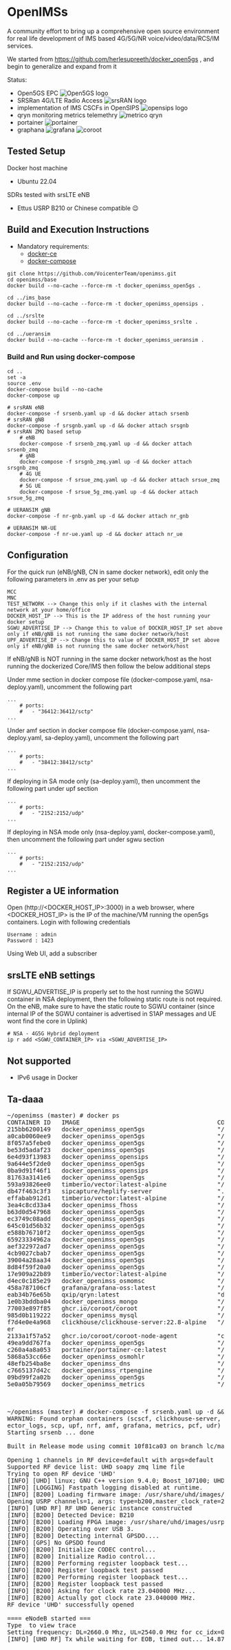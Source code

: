 # OpenIMSs 
A community effort to bring up a comprehensive open source environment for real life development of IMS based 4G/5G/NR voice/video/data/RCS/IM services.

We started from https://github.com/herlesupreeth/docker_open5gs , and begin to generalize and expand from it

Status:
- Open5GS EPC ![Open5GS logo](https://open5gs.org/assets/img/open5gs-logo.png)
- SRSRan 4G/LTE Radio Access ![srsRAN logo](~@source/img/srsran-logo.jpg)
- implementation of IMS CSCFs in OpenSIPS ![opensips logo](~@source/img/OpenSIPS-logo.png)
- qryn monitoring metrics telemethry ![metrico qryn](~@source/img/metrico-logo.png)
- portainer ![portainer](~@source/img/portainer-logo.png)
- graphana ![grafana](~@source/img/Grafana-logo.png)
  ![coroot](~@source/img/coroot-monitoring.gif)

## Tested Setup

Docker host machine

- Ubuntu 22.04

SDRs tested with srsLTE eNB

- Ettus USRP B210 or Chinese compatible 😉

## Build and Execution Instructions

* Mandatory requirements:
	* [docker-ce](https://docs.docker.com/install/linux/docker-ce/ubuntu)
	* [docker-compose](https://docs.docker.com/compose)




```
git clone https://github.com/VoicenterTeam/openimss.git
cd openimss/base
docker build --no-cache --force-rm -t docker_openimss_open5gs .

cd ../ims_base
docker build --no-cache --force-rm -t docker_openimss_opensips .

cd ../srslte
docker build --no-cache --force-rm -t docker_openimss_srslte .

cd ../ueransim
docker build --no-cache --force-rm -t docker_openimss_ueransim .
```

### Build and Run using docker-compose

```
cd ..
set -a
source .env
docker-compose build --no-cache
docker-compose up

# srsRAN eNB
docker-compose -f srsenb.yaml up -d && docker attach srsenb
# srsRAN gNB
docker-compose -f srsgnb.yaml up -d && docker attach srsgnb
# srsRAN ZMQ based setup
    # eNB
    docker-compose -f srsenb_zmq.yaml up -d && docker attach srsenb_zmq
    # gNB
    docker-compose -f srsgnb_zmq.yaml up -d && docker attach srsgnb_zmq
    # 4G UE
    docker-compose -f srsue_zmq.yaml up -d && docker attach srsue_zmq
    # 5G UE
    docker-compose -f srsue_5g_zmq.yaml up -d && docker attach srsue_5g_zmq

# UERANSIM gNB
docker-compose -f nr-gnb.yaml up -d && docker attach nr_gnb

# UERANSIM NR-UE
docker-compose -f nr-ue.yaml up -d && docker attach nr_ue
```

## Configuration

For the quick run (eNB/gNB, CN in same docker network), edit only the following parameters in .env as per your setup

```
MCC
MNC
TEST_NETWORK --> Change this only if it clashes with the internal network at your home/office
DOCKER_HOST_IP --> This is the IP address of the host running your docker setup
SGWU_ADVERTISE_IP --> Change this to value of DOCKER_HOST_IP set above only if eNB/gNB is not running the same docker network/host
UPF_ADVERTISE_IP --> Change this to value of DOCKER_HOST_IP set above only if eNB/gNB is not running the same docker network/host
```

If eNB/gNB is NOT running in the same docker network/host as the host running the dockerized Core/IMS then follow the below additional steps

Under mme section in docker compose file (docker-compose.yaml, nsa-deploy.yaml), uncomment the following part
```
...
    # ports:
    #   - "36412:36412/sctp"
...
```

Under amf section in docker compose file (docker-compose.yaml, nsa-deploy.yaml, sa-deploy.yaml), uncomment the following part
```
...
    # ports:
    #   - "38412:38412/sctp"
...
```

If deploying in SA mode only (sa-deploy.yaml), then uncomment the following part under upf section
```
...
    # ports:
    #   - "2152:2152/udp"
...
```

If deploying in NSA mode only (nsa-deploy.yaml, docker-compose.yaml), then uncomment the following part under sgwu section
```
...
    # ports:
    #   - "2152:2152/udp"
...
```

## Register a UE information

Open (http://<DOCKER_HOST_IP>:3000) in a web browser, where <DOCKER_HOST_IP> is the IP of the machine/VM running the open5gs containers. Login with following credentials
```
Username : admin
Password : 1423
```

Using Web UI, add a subscriber

## srsLTE eNB settings

If SGWU_ADVERTISE_IP is properly set to the host running the SGWU container in NSA deployment, then the following static route is not required.
On the eNB, make sure to have the static route to SGWU container (since internal IP of the SGWU container is advertised in S1AP messages and UE wont find the core in Uplink)

```
# NSA - 4G5G Hybrid deployment
ip r add <SGWU_CONTAINER_IP> via <SGWU_ADVERTISE_IP>
```

## Not supported
- IPv6 usage in Docker

## Ta-daaa
<pre>
~/openimss (master) # docker ps
CONTAINER ID   IMAGE                                      COMMAND                  CREATED         STATUS                   PORTS                                                                                                                          NAMES
215bb6200149   docker_openimss_open5gs                    "/bin/sh -c /open5gs…"   5 minutes ago   Up 5 minutes             2123/udp, 3868/sctp, 3868/tcp, 3868/udp, 5868/tcp, 5868/sctp, 5868/udp, 36412/sctp, 9091/tcp                                   mme
a0cab0060ee9   docker_openimss_open5gs                    "/bin/sh -c /open5gs…"   5 minutes ago   Up 5 minutes             2123/udp, 8805/udp                                                                                                             sgwc
8f057a5febe0   docker_openimss_open5gs                    "/bin/sh -c /open5gs…"   5 minutes ago   Up 5 minutes             2152/udp, 8805/udp                                                                                                             sgwu
be53d5adaf23   docker_openimss_open5gs                    "/bin/sh -c /open5gs…"   5 minutes ago   Up 5 minutes             2152/udp, 8805/udp, 9091/tcp                                                                                                   upf
6e4d93f13983   docker_openimss_opensips                   "/bin/bash -c ./star…"   5 minutes ago   Up 5 minutes             3871/tcp, 3871/udp, 5060/tcp, 5060/udp, 5100-5120/tcp, 5100-5120/udp, 6100-6120/tcp, 8080/tcp, 6100-6120/udp                   pcscf
9a644e5f2de0   docker_openimss_open5gs                    "/bin/sh -c /open5gs…"   5 minutes ago   Up 5 minutes             2123/udp, 3868/sctp, 3868/tcp, 3868/udp, 5868/tcp, 5868/udp, 7777/tcp, 8805/udp, 5868/sctp, 9091/tcp                           smf
0ba9d91f46f1   docker_openimss_opensips                   "/bin/bash -c ./star…"   5 minutes ago   Up 5 minutes             3869/tcp, 3869/udp, 4060/tcp, 8080/tcp, 4060/udp                                                                               icscf
81763a3141e6   docker_openimss_open5gs                    "/bin/sh -c /open5gs…"   5 minutes ago   Up 5 minutes             7777/tcp, 9091/tcp, 38412/sctp                                                                                                 amf
593a93826ee0   timberio/vector:latest-alpine              "/usr/local/bin/vect…"   5 minutes ago   Up 5 minutes                                                                                                                                            vector_logs
db47f463c3f3   sipcapture/heplify-server                  "./heplify-server"       5 minutes ago   Up 5 minutes             9090/tcp, 0.0.0.0:9060-9061->9060-9061/tcp, 0.0.0.0:9060->9060/udp, :::9060-9061->9060-9061/tcp, :::9060->9060/udp, 9096/tcp   heplify-server
effabab912d1   timberio/vector:latest-alpine              "/usr/local/bin/vect…"   5 minutes ago   Up 5 minutes                                                                                                                                            vector
3ea4c8cd33a4   docker_openimss_fhoss                      "/bin/sh -c /mnt/fho…"   5 minutes ago   Up 5 minutes             3868/tcp, 3868/udp, 0.0.0.0:8080->8080/tcp, :::8080->8080/tcp                                                                  fhoss
b63d0d547968   docker_openimss_open5gs                    "/bin/sh -c /open5gs…"   5 minutes ago   Up 5 minutes             7777/tcp                                                                                                                       bsf
ec3749c08add   docker_openimss_open5gs                    "/bin/sh -c /open5gs…"   5 minutes ago   Up 5 minutes             7777/tcp, 9091/tcp                                                                                                             pcf
645c01d56b32   docker_openimss_open5gs                    "/bin/sh -c /open5gs…"   5 minutes ago   Up 5 minutes             7777/tcp                                                                                                                       ausf
e588b76710f2   docker_openimss_open5gs                    "/bin/sh -c /open5gs…"   5 minutes ago   Up 5 minutes             7777/tcp                                                                                                                       udm
65923334962a   docker_openimss_open5gs                    "/bin/sh -c /open5gs…"   5 minutes ago   Up 5 minutes             7777/tcp                                                                                                                       nssf
aef322972ad7   docker_openimss_open5gs                    "/bin/sh -c /open5gs…"   5 minutes ago   Up 5 minutes             7777/tcp                                                                                                                       udr
4cb9027cbab7   docker_openimss_open5gs                    "/bin/sh -c /open5gs…"   5 minutes ago   Up 5 minutes             3868/sctp, 3868/tcp, 3868/udp, 5868/sctp, 5868/tcp, 5868/udp                                                                   hss
39004a28aa34   docker_openimss_open5gs                    "/bin/sh -c /open5gs…"   5 minutes ago   Up 5 minutes             3868/sctp, 3868/tcp, 3868/udp, 5868/sctp, 5868/tcp, 5868/udp                                                                   pcrf
8d84f59f20a0   docker_openimss_open5gs                    "/bin/sh -c /open5gs…"   5 minutes ago   Up 5 minutes             0.0.0.0:3000->3000/tcp, :::3000->3000/tcp                                                                                      webui
17e909a22b89   timberio/vector:latest-alpine              "/usr/local/bin/vect…"   5 minutes ago   Up 5 minutes                                                                                                                                            vector-coroot
d4ec0c185e29   docker_openimss_osmomsc                    "/bin/sh -c '/mnt/os…"   5 minutes ago   Up 5 minutes             2775/tcp, 29118/sctp                                                                                                           osmomsc
458a787106cf   grafana/grafana-oss:latest                 "/run.sh"                5 minutes ago   Up 5 minutes             0.0.0.0:9080->3000/tcp, :::9080->3000/tcp                                                                                      grafana
eab34b76e65b   qxip/qryn:latest                           "docker-entrypoint.s…"   5 minutes ago   Up 5 minutes             0.0.0.0:3100->3100/tcp, :::3100->3100/tcp                                                                                      qryn
1e0b3bddba04   docker_openimss_mongo                      "/bin/sh -c /mnt/mon…"   5 minutes ago   Up 5 minutes             27017/tcp, 27017/udp                                                                                                           mongo
77003e897f85   ghcr.io/coroot/coroot                      "/opt/coroot/coroot"     5 minutes ago   Up 5 minutes             0.0.0.0:8013->8080/tcp, :::8013->8080/tcp                                                                                      coroot
985d0b119222   docker_openimss_mysql                      "/bin/sh -c /mysql_i…"   5 minutes ago   Up 5 minutes             3306/tcp                                                                                                                       mysql
f7d4e0e4a968   clickhouse/clickhouse-server:22.8-alpine   "/entrypoint.sh"         5 minutes ago   Up 5 minutes (healthy)   9000/tcp, 0.0.0.0:8123->8123/tcp, :::8123->8123/tcp, 9009/tcp                                                                  clickhouse-serv
er
2133a1f57a52   ghcr.io/coroot/coroot-node-agent           "coroot-node-agent -…"   5 minutes ago   Up 5 minutes             80/tcp                                                                                                                         exporter
49ea9dd767fa   docker_openimss_open5gs                    "/bin/sh -c /open5gs…"   5 minutes ago   Up 5 minutes             7777/tcp                                                                                                                       scp
c260a4a8a053   portainer/portainer-ce:latest              "/portainer"             5 minutes ago   Up 5 minutes             0.0.0.0:8000->8000/tcp, :::8000->8000/tcp, 0.0.0.0:9443->9443/tcp, :::9443->9443/tcp, 9000/tcp                                 portainer
5868a53cc66e   docker_openimss_osmohlr                    "/bin/sh -c '/mnt/os…"   5 minutes ago   Up 5 minutes             4222/tcp                                                                                                                       osmohlr
48efb254ba8e   docker_openimss_dns                        "/bin/sh -c '/mnt/dn…"   5 minutes ago   Up 5 minutes             53/udp                                                                                                                         dns
c7665137d42c   docker_openimss_rtpengine                  "/bin/sh -c /mnt/rtp…"   5 minutes ago   Up 5 minutes             2223/udp, 49000-50000/udp                                                                                                      rtpengine
09bd99f2a02b   docker_openimss_open5gs                    "/bin/sh -c /open5gs…"   5 minutes ago   Up 5 minutes             7777/tcp                                                                                                                       nrf
5e0a05b79569   docker_openimss_metrics                    "/bin/sh -c /mnt/met…"   5 minutes ago   Up 5 minutes             0.0.0.0:9090->9090/tcp, :::9090->9090/tcp                                                                                      metrics



~/openimss (master) # docker-compose -f srsenb.yaml up -d && docker attach srsenb
WARNING: Found orphan containers (scscf, clickhouse-server, mysql, portainer, fhoss, hss, sgwc, rtpengine, dns, icscf, bsf, qryn, exporter, nssf, coroot, osmomsc, udm, osmohlr, smf, pcscf, mme, sgwu, heplify-server, ausf, pcrf, webui, vector-coroot, mongo, vector, v
ector_logs, scp, upf, nrf, amf, grafana, metrics, pcf, udr) for this project. If you removed or renamed this service in your compose file, you can run this command with the --remove-orphans flag to clean it up.
Starting srsenb ... done

Built in Release mode using commit 10f81ca03 on branch lc/main.

Opening 1 channels in RF device=default with args=default
Supported RF device list: UHD soapy zmq lime file
Trying to open RF device 'UHD'
[INFO] [UHD] linux; GNU C++ version 9.4.0; Boost_107100; UHD_4.4.0.0-0ubuntu1~focal1
[INFO] [LOGGING] Fastpath logging disabled at runtime.
[INFO] [B200] Loading firmware image: /usr/share/uhd/images/usrp_b200_fw.hex...
Opening USRP channels=1, args: type=b200,master_clock_rate=23.04e6
[INFO] [UHD RF] RF UHD Generic instance constructed
[INFO] [B200] Detected Device: B210
[INFO] [B200] Loading FPGA image: /usr/share/uhd/images/usrp_b210_fpga.bin...
[INFO] [B200] Operating over USB 3.
[INFO] [B200] Detecting internal GPSDO.... 
[INFO] [GPS] No GPSDO found
[INFO] [B200] Initialize CODEC control...
[INFO] [B200] Initialize Radio control...
[INFO] [B200] Performing register loopback test... 
[INFO] [B200] Register loopback test passed
[INFO] [B200] Performing register loopback test... 
[INFO] [B200] Register loopback test passed
[INFO] [B200] Asking for clock rate 23.040000 MHz... 
[INFO] [B200] Actually got clock rate 23.040000 MHz.
RF device 'UHD' successfully opened

==== eNodeB started ===
Type <t> to view trace
Setting frequency: DL=2660.0 Mhz, UL=2540.0 MHz for cc_idx=0 nof_prb=50
[INFO] [UHD RF] Tx while waiting for EOB, timed out... 14.8769 >= 0. Starting new burst...

</pre>
